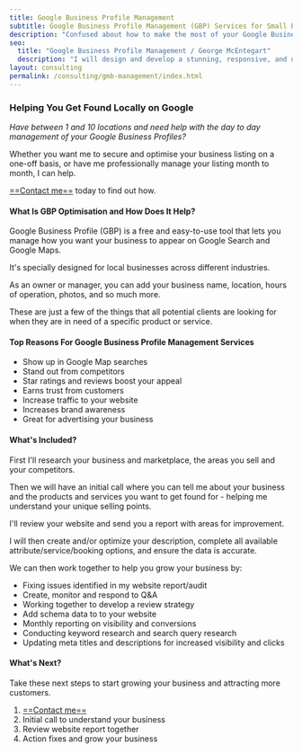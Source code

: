 ```yaml
---
title: Google Business Profile Management
subtitle: Google Business Profile Management (GBP) Services for Small Businesses Looking To Be Found Locally
description: "Confused about how to make the most of your Google Business Profile?  Fully managed service for small businesses looking to be found locally."
seo:
  title: "Google Business Profile Management / George McEntegart"
  description: "I will design and develop a stunning, responsive, and user-friendly website that showcases your brands personality and help you thrive in the digital world."
layout: consulting
permalink: /consulting/gmb-management/index.html
---
```


### Helping You Get Found Locally on Google

*Have between 1 and 10 locations and need help with the day to day management of your Google Business Profiles?*

Whether you want me to secure and optimise your business listing on a one-off basis, or have me professionally manage your listing month to month, I can help.

[==Contact me==](/contact) today to find out how.

#### What Is GBP Optimisation and How Does It Help?

Google Business Profile (GBP) is a free and easy-to-use tool that lets you manage how you want your business to appear on Google Search and Google Maps.

It's specially designed for local businesses across different industries.

As an owner or manager, you can add your business name, location, hours of operation, photos, and so much more.

These are just a few of the things that all potential clients are looking for when they are in need of a specific product or service.

#### Top Reasons For Google Business Profile Management Services

- Show up in Google Map searches
- Stand out from competitors
- Star ratings and reviews boost your appeal
- Earns trust from customers
- Increase traffic to your website
- Increases brand awareness
- Great for advertising your business

#### What's Included?

First I'll research your business and marketplace, the areas you sell and your competitors.

Then we will have an initial call where you can tell me about your business and the products and services you want to get found for - helping me understand your unique selling points.

I'll review your website and send you a report with areas for improvement.

I will then create and/or optimize your description, complete all available attribute/service/booking options, and ensure the data is accurate.

We can then work together to help you grow your business by:

- Fixing issues identified in my website report/audit
- Create, monitor and respond to Q&A
- Working together to develop a review strategy
- Add schema data to to your website
- Monthly reporting on visibility and conversions
- Conducting keyword research and search query research
- Updating meta titles and descriptions for increased visibility and clicks

#### What's Next?

Take these next steps to start growing your business and attracting more customers.

1. [==Contact me==](/contact)
2. Initial call to understand your business
3. Review website report together
4. Action fixes and grow your business